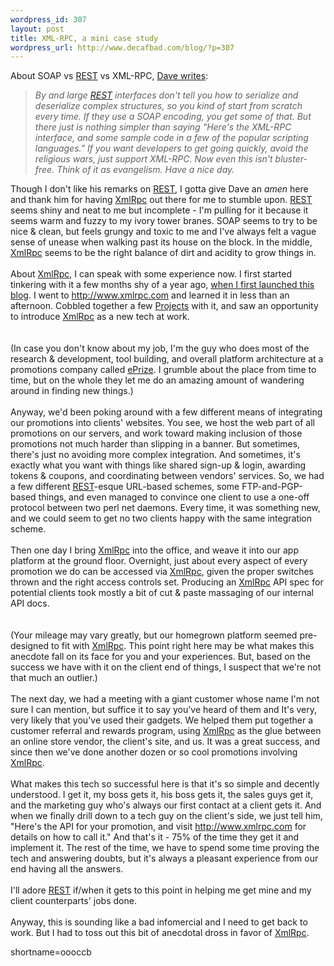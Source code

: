 ```yaml
--- 
wordpress_id: 307
layout: post
title: XML-RPC, a mini case study
wordpress_url: http://www.decafbad.com/blog/?p=307
---
```

About SOAP vs <a href="http://www.decafbad.com/twiki/bin/view/Main/REST">REST</a> vs XML-RPC, <a href="http://scriptingnews.userland.com/backissues/2002/11/23#When:3:49:18PM">Dave writes</a>:<blockquote><i>By and large <a href="http://www.decafbad.com/twiki/bin/view/Main/REST">REST</a> interfaces don't tell you how to serialize and deserialize complex structures, so you kind of start from scratch every time. If they use a SOAP encoding, you get some of that. But there just is nothing simpler than saying "Here's the XML-RPC interface, and some sample code in a few of the popular scripting languages." If you want developers to get going quickly, avoid the religious wars, just support XML-RPC. Now even this isn't bluster-free. Think of it as evangelism. Have a nice day.</i></blockquote>Though I don't like his remarks on <a href="http://www.decafbad.com/twiki/bin/view/Main/REST">REST</a>, I gotta give Dave an <i>amen</i> here and thank him for having <a href="http://www.decafbad.com/twiki/bin/view/Main/XmlRpc">XmlRpc</a> out there for me to stumble upon.  <a href="http://www.decafbad.com/twiki/bin/view/Main/REST">REST</a> seems shiny and neat to me but incomplete - I'm pulling for it because it seems warm and fuzzy to my ivory tower branes.  SOAP seems to try to be nice &amp; clean, but feels grungy and toxic to me and I've always felt a vague sense of unease when walking past its house on the block.  In the middle, <a href="http://www.decafbad.com/twiki/bin/view/Main/XmlRpc">XmlRpc</a> seems to be the right balance of dirt and acidity to grow things in.
<br /><br />
About <a href="http://www.decafbad.com/twiki/bin/view/Main/XmlRpc">XmlRpc</a>, I can speak with some experience now.  I first started tinkering with it a few months shy of a year ago, <a href="http://www.decafbad.com/news_archives/000020.phtml#000020">when I first launched this blog</a>.  I went to <a href="http://www.xmlrpc.com" target="_top">http://www.xmlrpc.com</a> and learned it in less than an afternoon.  Cobbled together a few <a href="http://www.decafbad.com/twiki/bin/view/Main/Projects">Projects</a> with it, and saw an opportunity to introduce <a href="http://www.decafbad.com/twiki/bin/view/Main/XmlRpc">XmlRpc</a> as a new tech at work.  
<br /><br />
(In case you don't know about my job, I'm the guy who does most of the research &amp; development, tool building, and overall platform architecture at a promotions company called <a href="http://www.eprize.net">ePrize</a>.  I grumble about the place from time to time, but on the whole they let me do an amazing amount of wandering around in finding new things.)
<br /><br />
Anyway, we'd been poking around with a few different means of integrating our promotions into clients' websites.  You see, we host the web part of all promotions on our servers, and work toward making inclusion of those promotions not much harder than slipping in a banner.  But sometimes, there's just no avoiding more complex integration.  And sometimes, it's exactly what you want with things like shared sign-up &amp; login, awarding tokens &amp; coupons, and coordinating between vendors' services.  So, we had a few different <a href="http://www.decafbad.com/twiki/bin/view/Main/REST">REST</a>-esque URL-based schemes, some FTP-and-PGP-based things, and even managed to convince one client to use a one-off protocol between two perl net daemons.  Every time, it was something new, and we could seem to get no two clients happy with the same integration scheme.
<br /><br />
Then one day I bring <a href="http://www.decafbad.com/twiki/bin/view/Main/XmlRpc">XmlRpc</a> into the office, and weave it into our app platform at the ground floor.  Overnight, just about every aspect of every promotion we do can be accessed via <a href="http://www.decafbad.com/twiki/bin/view/Main/XmlRpc">XmlRpc</a>, given the proper switches thrown and the right access controls set.  Producing an <a href="http://www.decafbad.com/twiki/bin/view/Main/XmlRpc">XmlRpc</a> API spec for potential clients took mostly a bit of cut &amp; paste massaging of our internal API docs.  
<br /><br />
(Your mileage may vary greatly, but our homegrown platform seemed pre-designed to fit with <a href="http://www.decafbad.com/twiki/bin/view/Main/XmlRpc">XmlRpc</a>.  This point right here may be what makes this anecdote fall on its face for you and your experiences.  But, based on the success we have with it on the client end of things, I suspect that we're not that much an outlier.)
<br /><br />
The next day, we had a meeting with a giant customer whose name I'm not sure I can mention, but suffice it to say you've heard of them and It's very, very likely that you've used their gadgets.  We helped them put together a customer referral and rewards program, using <a href="http://www.decafbad.com/twiki/bin/view/Main/XmlRpc">XmlRpc</a> as the glue between an online store vendor, the client's site, and us.  It was a great success, and since then we've done another dozen or so cool promotions involving <a href="http://www.decafbad.com/twiki/bin/view/Main/XmlRpc">XmlRpc</a>.
<br /><br />
What makes this tech so successful here is that it's so simple and decently understood.  I get it, my boss gets it, his boss gets it, the sales guys get it, and the marketing guy who's always our first contact at a client gets it.  And when we finally drill down to a tech guy on the client's side, we just tell him, "Here's the API for your promotion, and visit <a href="http://www.xmlrpc.com" target="_top">http://www.xmlrpc.com</a> for details on how to call it."  And that's it - 75% of the time they get it and implement it.  The rest of the time, we have to spend some time proving the tech and answering doubts, but it's always a pleasant experience from our end having all the answers.
<br /><br />
I'll adore <a href="http://www.decafbad.com/twiki/bin/view/Main/REST">REST</a> if/when it gets to this point in helping me get mine and my client counterparts' jobs done.
<br /><br />
Anyway, this is sounding like a bad infomercial and I need to get back to work.  But I had to toss out this bit of anecdotal dross in favor of <a href="http://www.decafbad.com/twiki/bin/view/Main/XmlRpc">XmlRpc</a>.
<!--more-->
shortname=oooccb
